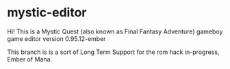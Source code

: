 # mystic-editor

Hi! This is a Mystic Quest (also known as Final Fantasy Adventure) gameboy game editor version 0.95.12-ember

This branch is is a sort of Long Term Support for the rom hack in-progress, Ember of Mana.

